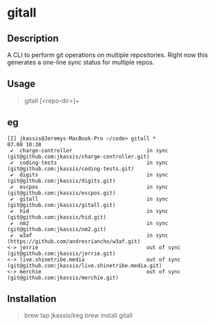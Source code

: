 # gitall

## Description

A CLI to perform git operations on multiple repositories. Right now this generates a one-line sync status for multiple repos.

## Usage

> gitall [\<repo-dir\>]+

## eg

```
[I] jkassis@Jeremys-MacBook-Pro ~/code> gitall *                                                                                                                                                                    07.08 10:38
 ✔  charge-controller                        in sync (git@github.com:jkassis/charge-controller.git)
 ✔  coding-tests                             in sync (git@github.com:jkassis/coding-tests.git)
 ✔  digits                                   in sync (git@github.com:jkassis/digits.git)
 ✔  escpos                                   in sync (git@github.com:jkassis/escpos.git)
 ✔  gitall                                   in sync (git@github.com:jkassis/gitall.git)
 ✔  hid                                      in sync (git@github.com:jkassis/hid.git)
 ✔  nm2                                      in sync (git@github.com:jkassis/nm2.git)
 ✔  w3af                                     in sync (https://github.com/andresriancho/w3af.git)
<-> jerrie                                   out of sync (git@github.com:jkassis/jerrie.git)
<-> live.shinetribe.media                    out of sync (git@github.com:jkassis/live.shinetribe.media.git)
<-> merchie                                  out of sync (git@github.com:jkassis/merchie.git)
```

## Installation

> brew tap jkassis/keg
> brew install gitall
